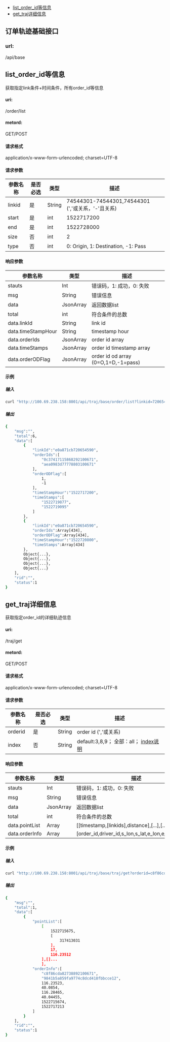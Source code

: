 - [list_order_id等信息](#list_order_id等信息)
- [get_traj详细信息](#get_traj详细信息)

## 订单轨迹基础接口
### url:
/api/base

## list_order_id等信息
获取指定link条件+时间条件，所有order_id等信息
#### uri:
/order/list
#### metord:
GET/POST
#### 请求格式
application/x-www-form-urlencoded; charset=UTF-8
#### 请求参数
| 参数名称  | 是否必选 |  类型  |     描述       |
|-------|------|----|------------|
| linkid | 是 | String | 74544301-74544301,74544301 (','或关系，'-'且关系)|
| start | 是 | int | 1522717200|
| end | 是 | int | 1522728000|
| size | 否 | int | 2 |
| type | 否 | int | 0: Origin, 1: Destination, -1: Pass |


####  响应参数
| 参数名称  |  类型  |     描述       |
|------|----|------------|
| stauts | Int | 错误码，1: 成功，0: 失败 |
| msg | String | 错误信息 |
| data | JsonArray | 返回数据list |
| total | int | 符合条件的总数 |
| data.linkId | String | link id |
| data.timeStampHour | String | timestamp hour |
| data.orderIds | JsonArray | order id array |  
| data.timeStamps | JsonArray | order id timestamp array |  
| data.orderODFlag | JsonArray | order id od array (0=O,1=D,-1=pass) |

####  示例
#####  输入
```bash
curl "http://100.69.238.158:8001/api/traj/base/order/list?linkid=720654261&start=1522717200&end=1522724400" 
```

#####  输出
```bash
{
    "msg":"",
    "total":6,
    "data":[
        {
            "linkId":"e0a871cb720654590",
            "orderIds":[
                "0c37417115868292100671",
                "aea0983d77778803100671"
            ],
            "orderODFlag":[
                1,
                -1
            ],
            "timeStampHour":"1522717200",
            "timeStamps":[
                "1522719877",
                "1522719095"
            ]
        },
        {
            "linkId":"e0a871cb720654590",
            "orderIds":Array[434],
            "orderODFlag":Array[434],
            "timeStampHour":"1522720800",
            "timeStamps":Array[434]
        },
        Object{...},
        Object{...},
        Object{...},
        Object{...}
    ],
    "rid":"",
    "status":1
}
```

## get_traj详细信息
获取指定order_id的详细轨迹信息
#### uri:
/traj/get
#### metord:
GET/POST
#### 请求格式
application/x-www-form-urlencoded; charset=UTF-8
#### 请求参数
| 参数名称  | 是否必选 |  类型  |     描述       |
|-------|------|----|------------|
| orderid | 是 | String | order id (','或关系)|
| index | 否 | String | default:3,8,9； 全部：all； [index说明](http://wiki.intra.lsy.com/pages/viewpage.action?pageId=116565675)|

####  响应参数
| 参数名称  |  类型  |     描述       |
|------|----|------------|
| stauts | Int | 错误码，1: 成功，0: 失败 |
| msg | String | 错误信息 |
| data | JsonArray | 返回数据list |
| total | int | 符合条件的总数 |
| data.pointList | Array | [[timestamp,[linkids],distance],[...],[...]] |
| data.orderInfo | Array | [order_id,driver_id,s_lon,s_lat,e_lon,e_lat,s_ts,e_ts] |

####  示例
#####  输入
```bash
curl "http://100.69.238.158:8001/api/traj/base/traj/get?orderid=c8f86cda82738892100671&index=3,8,9,10,11"
```

#####  输出
```bash
{
    "msg":"",
    "total":1,
    "data":[
        {
            "pointList":[
                [
                    1522715675,
                    [
                        317413031
                    ],
                    17,
                    116.23512
                ],[]... 
                ],
            "orderInfo":[
                "c8f86cda82738892100671",
                "9841b5a859fa9774c8dcd418fbbcce12",
                116.23523,
                40.0854,
                116.28465,
                40.04455,
                1522715674,
                1522717213
            ]
        }
    ],
    "rid":"",
    "status":1
}
```